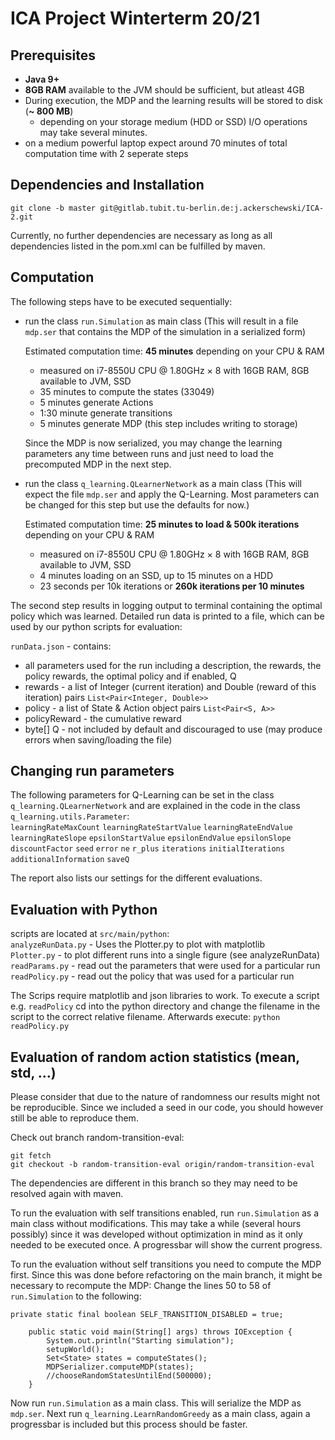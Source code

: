 # ICA Project Winterterm 20/21

## Prerequisites  

* **Java 9+**  
* **8GB RAM** available to the JVM should be sufficient, but atleast 4GB    
* During execution, the MDP and the learning results will be stored to disk (**~ 800 MB**) 
    * depending on your storage medium (HDD or SSD) I/O operations may take several minutes.
* on a medium powerful laptop expect around 70 minutes of total computation time with 2 seperate steps

## Dependencies and Installation

```
git clone -b master git@gitlab.tubit.tu-berlin.de:j.ackerschewski/ICA-2.git
```
Currently, no further dependencies are necessary as long as all dependencies listed in the pom.xml can be fulfilled by maven.

## Computation  

The following steps have to be executed sequentially:
 * run the class `run.Simulation` as main class (This will result in a file `mdp.ser` that contains the MDP of the simulation in a serialized form)
 
    Estimated computation time: **45 minutes** depending on your CPU & RAM
    * measured on i7-8550U CPU @ 1.80GHz × 8 with 16GB RAM, 8GB available to JVM, SSD
    * 35 minutes to compute the states (33049)
    * 5 minutes generate Actions
    * 1:30 minute generate transitions
    * 5 minutes generate MDP (this step includes writing to storage)
    
    Since the MDP is now serialized, you may change the learning parameters any time between runs and just need to load the precomputed MDP in the next step.
    
 * run the class `q_learning.QLearnerNetwork` as a main class (This will expect the file `mdp.ser` and apply the Q-Learning. Most parameters can be changed for this step but use the defaults for now.)  
    
    Estimated computation time: **25 minutes to load & 500k iterations** depending on your CPU & RAM
    * measured on i7-8550U CPU @ 1.80GHz × 8 with 16GB RAM, 8GB available to JVM, SSD
    * 4 minutes loading on an SSD, up to 15 minutes on a HDD
    * 23 seconds per 10k iterations or **260k iterations per 10 minutes**  
 
 The second step results in logging output to terminal containing the optimal policy which was learned.
 Detailed run data is printed to a file, which can be used by our python scripts for evaluation:  

 `runData.json` - contains: 
 * all parameters used for the run including a description, the rewards, the policy rewards, the optimal policy and if enabled, Q
 * rewards - a list of Integer (current iteration) and Double (reward of this iteration) pairs `List<Pair<Integer, Double>>`
 * policy - a list of State & Action object pairs `List<Pair<S, A>>` 
 * policyReward - the cumulative reward
 * byte[] Q - not included by default and discouraged to use (may produce errors when saving/loading the file)
 
 ## Changing run parameters  
 
 The following parameters for Q-Learning can be set in the class `q_learning.QLearnerNetwork` and are explained in the code in the class `q_learning.utils.Parameter`:  
 `learningRateMaxCount`
 `learningRateStartValue`
 `learningRateEndValue`
 `learningRateSlope`
 `epsilonStartValue`
 `epsilonEndValue`
 `epsilonSlope`
 `discountFactor`
 `seed`
 `error`
 `ne`
 `r_plus`
 `iterations`
 `initialIterations`
 `additionalInformation`
 `saveQ` 
 
 The report also lists our settings for the different evaluations.
 
 
 ## Evaluation with Python  
 
scripts are located at `src/main/python`:  
`analyzeRunData.py` - Uses the Plotter.py to plot with matplotlib  
`Plotter.py` - to plot different runs into a single figure (see analyzeRunData)  
`readParams.py` - read out the parameters that were used for a particular run  
`readPolicy.py` - read out the policy that was used for a particular run

The Scrips require matplotlib and json libraries to work.
To execute a script e.g. `readPolicy` cd into the python directory and change the filename in the script to the correct relative filename. Afterwards execute:
`python readPolicy.py`
 
 
 ## Evaluation of random action statistics (mean, std, ...)  
 
Please consider that due to the nature of randomness our results might not be reproducible.
Since we included a seed in our code, you should however still be able to reproduce them.
 
Check out branch random-transition-eval:
```
git fetch
git checkout -b random-transition-eval origin/random-transition-eval
```
The dependencies are different in this branch so they may need to be resolved again with maven.

To run the evaluation with self transitions enabled, run `run.Simulation` as a main class without modifications. 
This may take a while (several hours possibly) since it was developed without optimization in mind as it only needed to be executed once. A progressbar will show the current progress.

To run the evaluation without self transitions you need to compute the MDP first. 
Since this was done before refactoring on the main branch, it might be necessary to recompute the MDP:
Change the lines 50 to 58 of `run.Simulation` to the following:
```
private static final boolean SELF_TRANSITION_DISABLED = true;

    public static void main(String[] args) throws IOException {
        System.out.println("Starting simulation");
        setupWorld();
        Set<State> states = computeStates();
        MDPSerializer.computeMDP(states);
        //chooseRandomStatesUntilEnd(500000);
    }
```
Now run `run.Simulation` as a main class. This will serialize the MDP as `mdp.ser`.
Next run `q_learning.LearnRandomGreedy` as a main class, again a progressbar is included but this process should be faster.
